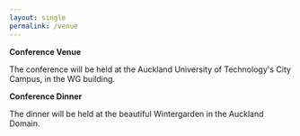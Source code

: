 ```yaml
---
layout: single
permalink: /venue
---
```

**Conference Venue**

The conference will be held at the Auckland University of Technology's City Campus, in the WG building.

**Conference Dinner**

The dinner will be held at the beautiful Wintergarden in the Auckland Domain.